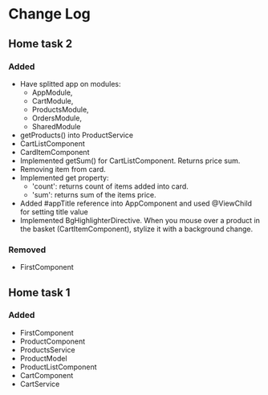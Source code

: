 # Change Log

## Home task 2

### Added
- Have splitted app on modules:
    - AppModule, 
    - CartModule, 
    - ProductsModule, 
    - OrdersModule, 
    - SharedModule
- getProducts() into ProductService
- CartListComponent
- CardItemComponent
- Implemented getSum() for CartListComponent. Returns price sum.
- Removing item from card.
- Implemented get property:
    - 'count': returns count of items added into card.
    - 'sum': returns  sum of the items price.
- Added #appTitle reference into AppComponent and used @ViewChild for setting title value
- Implemented BgHighlighterDirective. When you mouse over a product in the basket (CartItemComponent), stylize it with a background change.
### Removed
- FirstComponent

## Home task 1
### Added
- FirstComponent
- ProductComponent
- ProductsService
- ProductModel
- ProductListComponent
- CartComponent
- CartService
